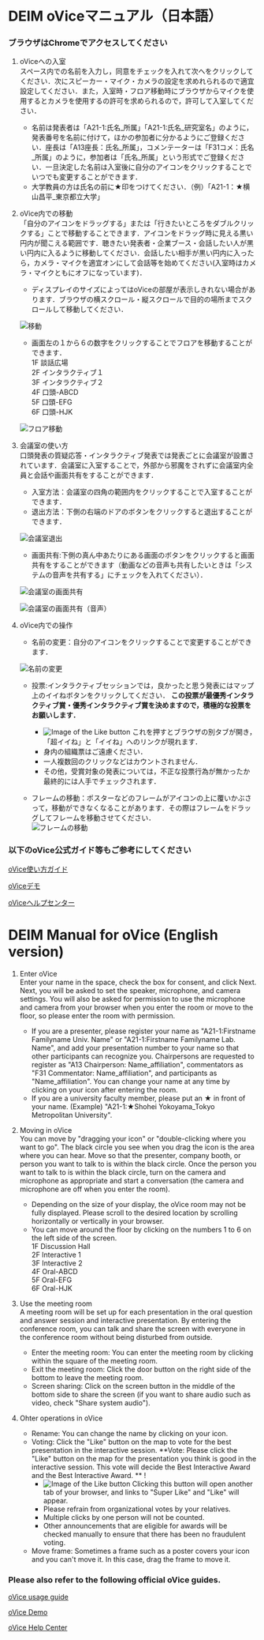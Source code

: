 # DEIM oViceマニュアル（日本語）
### ブラウザはChromeでアクセスしてください
1. oViceへの入室  
  スペース内での名前を入力し，同意をチェックを入れて次へをクリックしてください．次にスピーカー・マイク・カメラの設定を求めれられるので適宜設定してください．また，入室時・フロア移動時にブラウザからマイクを使用するとカメラを使用するの許可を求められるので，許可して入室してください．  
    * 名前は発表者は「A21-1:氏名_所属」「A21-1:氏名_研究室名」のように，発表番号を名前に付けて，ほかの参加者に分かるようにご登録ください．座長は「A13座長：氏名_所属」，コメンテーターは「F31コメ：氏名_所属」のように，参加者は「氏名_所属」という形式でご登録ください．一旦決定した名前は入室後に自分のアイコンをクリックすることでいつでも変更することができます．
    * 大学教員の方は氏名の前に★印をつけてください．（例）「A21-1：★横山昌平_東京都立大学」


2. oVice内での移動  
  「自分のアイコンをドラッグする」または「行きたいところをダブルクリックする」ことで移動することできます．アイコンをドラッグ時に見える黒い円内が聞こえる範囲です．聴きたい発表者・企業ブース・会話したい人が黒い円内に入るように移動してください．会話したい相手が黒い円内に入ったら，カメラ・マイクを適宜オンにして会話等を始めてください(入室時はカメラ・マイクともにオフになっています)．  
    * ディスプレイのサイズによってはoViceの部屋が表示しきれない場合があります．ブラウザの横スクロール・縦スクロールで目的の場所までスクロールして移動してください．
   
   ![移動](img/ovice_move.png)
   
    * 画面左の１から６の数字をクリックすることでフロアを移動することができます．  
    1F 談話広場  
    2F インタラクティブ１  
    3F インタラクティブ２  
    4F 口頭-ABCD  
    5F 口頭-EFG  
    6F 口頭-HJK  
   
   ![フロア移動](img/ovice_floormove.png)
 
 
3. 会議室の使い方  
   口頭発表の質疑応答・インタラクティブ発表では発表ごとに会議室が設置されています．会議室に入室することで，外部から邪魔をされずに会議室内全員と会話や画面共有をすることができます．  
   * 入室方法：会議室の四角の範囲内をクリックすることで入室することができます．
   * 退出方法：下側の右端のドアのボタンをクリックすると退出することができます．
   
   ![会議室退出](img/ovice_meeting_room_exit.png)
   
   * 画面共有:下側の真ん中あたりにある画面のボタンをクリックすると画面共有をすることができます（動画などの音声も共有したいときは「システムの音声を共有する」にチェックを入れてください）．
   
   ![会議室の画面共有](img/ovice_meeting_room_share.png)
   
   ![会議室の画面共有（音声）](img/ovice_meeting_room_audioshare.png)


4. oVice内での操作  
   * 名前の変更：自分のアイコンをクリックすることで変更することができます．  
   
   ![名前の変更](img/ovice_name_change.png)
   
   
   * 投票:インタラクティブセッションでは，良かったと思う発表にはマップ上のイイねボタンをクリックしてください．  **この投票が最優秀インタラクティブ賞・優秀インタラクティブ賞を決めますので，積極的な投票をお願いします．** 
        * ![Image of the Like button](img/oVice_like_button.png) これを押すとブラウザの別タブが開き，「超イイね」と「イイね」へのリンクが現れます．
        * 身内の組織票はご遠慮ください．
        * 一人複数回のクリックなどはカウントされません．
        * その他，受賞対象の発表については，不正な投票行為が無かったか最終的には人手でチェックされます．


   * フレームの移動：ポスターなどのフレームがアイコンの上に覆いかぶさって，移動ができなくなることがあります．その際はフレームをドラッグしてフレームを移動させてください． 
　  
   ![フレームの移動](img/ovice_frame_move.png)
   
   
    

### 以下のoVice公式ガイド等もご参考にしてください

[oVice使い方ガイド](https://www.youtube.com/watch?v=C8r02gYDA50&t=3s)


[oViceデモ](https://tour.ovice.in/)


[oViceヘルプセンター](https://ja.ovice.wiki/)



# DEIM Manual for oVice (English version)
1. Enter oVice  
  Enter your name in the space, check the box for consent, and click Next. Next, you will be asked to set the speaker, microphone, and camera settings. You will also be asked for permission to use the microphone and camera from your browser when you enter the room or move to the floor, so please enter the room with permission.  
    * If you are a presenter, please register your name as "A21-1:Firstname Familyname Univ. Name" or "A21-1:Firstname Familyname Lab. Name", and add your presentation number to your name so that other participants can recognize you. Chairpersons are requested to register as "A13 Chairperson: Name_affiliation", commentators as "F31 Commentator: Name_affiliation", and participants as "Name_affiliation". You can change your name at any time by clicking on your icon after entering the room.  
    * If you are a university faculty member, please put an ★ in front of your name. (Example) "A21-1:★Shohei Yokoyama_Tokyo Metropolitan University".
    
2. Moving in oVice  
  You can move by "dragging your icon" or "double-clicking where you want to go". The black circle you see when you drag the icon is the area where you can hear. Move so that the presenter, company booth, or person you want to talk to is within the black circle. Once the person you want to talk to is within the black circle, turn on the camera and microphone as appropriate and start a conversation (the camera and microphone are off when you enter the room).  
    * Depending on the size of your display, the oVice room may not be fully displayed. Please scroll to the desired location by scrolling horizontally or vertically in your browser.  
    * You can move around the floor by clicking on the numbers 1 to 6 on the left side of the screen.  
    1F Discussion Hall  
    2F Interactive 1  
    3F Interactive 2  
    4F Oral-ABCD  
    5F Oral-EFG  
    6F Oral-HJK  

3. Use the meeting room  
   A meeting room will be set up for each presentation in the oral question and answer session and interactive presentation. By entering the conference room, you can talk and share the screen with everyone in the conference room without being disturbed from outside.  
   * Enter the meeting room: You can enter the meeting room by clicking within the square of the meeting room.
   * Exit the meeting room: Click the door button on the right side of the bottom to leave the meeting room.
   * Screen sharing: Click on the screen button in the middle of the bottom side to share the screen (if you want to share audio such as video, check "Share system audio").

4. Ohter operations in oVice  
   * Rename: You can change the name by clicking on your icon.  
   * Voting: Click the "Like" button on the map to vote for the best presentation in the interactive session.  **Vote: Please click the "Like" button on the map for the presentation you think is good in the interactive session. This vote will decide the Best Interactive Award and the Best Interactive Award. ** ! 
        * ![Image of the Like button](img/oVice_like_button.png) Clicking this button will open another tab of your browser, and links to "Super Like" and "Like" will appear.
        * Please refrain from organizational votes by your relatives.
        * Multiple clicks by one person will not be counted.
        * Other announcements that are eligible for awards will be checked manually to ensure that there has been no fraudulent voting.
   * Move frame: Sometimes a frame such as a poster covers your icon and you can't move it. In this case, drag the frame to move it. 

### Please also refer to the following official oVice guides.

[oVice usage guide](https://www.youtube.com/watch?v=C8r02gYDA50&t=3s)


[oVice Demo](https://tour.ovice.in/)


[oVice Help Center](https://ja.ovice.wiki/)


